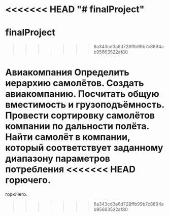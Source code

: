 <<<<<<< HEAD
"# finalProject" 
=======
# finalProject
>>>>>>> 6a343cd3a6d728ffb99b7c8894ab95663522af80

Авиакомпания
Определить иерархию самолётов. Создать авиакомпанию. Посчитать общую вместимость и
грузоподъёмность. Провести сортировку самолётов компании по дальности полёта. Найти
самолёт в компании, который соответствует заданному диапазону параметров потребления
<<<<<<< HEAD
горючего.
=======
горючего.
>>>>>>> 6a343cd3a6d728ffb99b7c8894ab95663522af80
